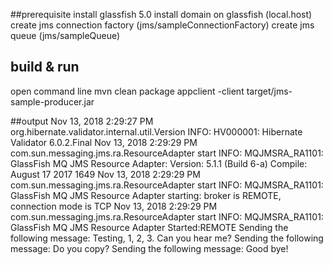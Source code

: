 ##prerequisite
install glassfish 5.0
install domain on glassfish (local.host)
create jms connection factory (jms/sampleConnectionFactory)
create jms queue (jms/sampleQueue)

## build & run
open command line
mvn clean package
appclient -client target/jms-sample-producer.jar

##output
Nov 13, 2018 2:29:27 PM org.hibernate.validator.internal.util.Version <clinit>
INFO: HV000001: Hibernate Validator 6.0.2.Final
Nov 13, 2018 2:29:29 PM com.sun.messaging.jms.ra.ResourceAdapter start
INFO: MQJMSRA_RA1101: GlassFish MQ JMS Resource Adapter: Version:  5.1.1  (Build 6-a) Compile:  August 17 2017 1649
Nov 13, 2018 2:29:29 PM com.sun.messaging.jms.ra.ResourceAdapter start
INFO: MQJMSRA_RA1101: GlassFish MQ JMS Resource Adapter starting: broker is REMOTE, connection mode is TCP
Nov 13, 2018 2:29:29 PM com.sun.messaging.jms.ra.ResourceAdapter start
INFO: MQJMSRA_RA1101: GlassFish MQ JMS Resource Adapter Started:REMOTE
Sending the following message: Testing, 1, 2, 3. Can you hear me?
Sending the following message: Do you copy?
Sending the following message: Good bye!